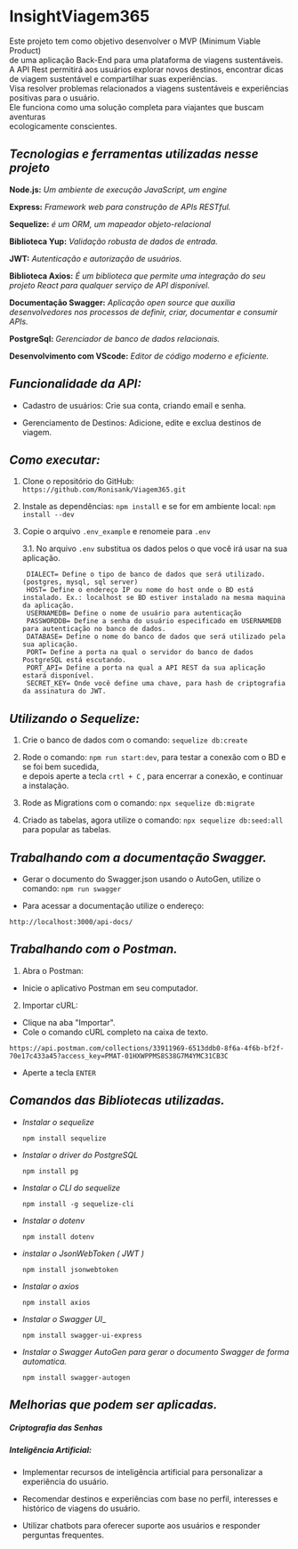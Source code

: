 # InsightViagem365

<p>Este projeto tem como objetivo desenvolver o MVP (Minimum Viable Product)</br>
de uma aplicação Back-End para uma plataforma de viagens sustentáveis.</br>
A API Rest permitirá aos usuários explorar novos destinos, encontrar dicas</br>
de viagem sustentável e compartilhar suas experiências. </br>
Visa resolver problemas relacionados a viagens sustentáveis e experiências</br>
positivas para o usuário.</br>
Ele funciona como uma solução completa para viajantes que buscam aventuras</br>
ecologicamente conscientes.</p>

## _*Tecnologias e ferramentas utilizadas nesse projeto*_

**Node.js:** *Um ambiente de execução JavaScript, um engine*

**Express:** *Framework web para construção de APIs RESTful.*

**Sequelize:** *é um ORM, um mapeador objeto-relacional*

**Biblioteca Yup:** *Validação robusta de dados de entrada.*

**JWT:** *Autenticação e autorização de usuários.*

**Biblioteca Axios:** *É um biblioteca que permite uma integração do seu projeto React para qualquer serviço de API disponível.*

**Documentação Swagger:** *Aplicação open source que auxilia desenvolvedores nos processos de definir, criar, documentar e consumir APIs.*

**PostgreSql:** *Gerenciador de banco de dados relacionais.*

**Desenvolvimento com VScode:** *Editor de código moderno e eficiente.*

## _*Funcionalidade da API:*_

* Cadastro de usuários: Crie sua conta, criando email e senha.

* Gerenciamento de Destinos: Adicione, edite e exclua destinos de viagem.

## _*Como executar:*_

1. Clone o repositório do GitHub:  ```https://github.com/Ronisank/Viagem365.git``` 

2. Instale as dependências: ```npm install```  e se for em ambiente local:  ```npm install --dev```

3. Copie o arquivo ```.env_example``` e renomeie para  ```.env```

   3.1. No arquivo ``.env`` substitua os dados pelos o que você irá usar na sua aplicação.    
   ```
    DIALECT= Define o tipo de banco de dados que será utilizado.(postgres, mysql, sql server)
    HOST= Define o endereço IP ou nome do host onde o BD está instalado. Ex.: localhost se BD estiver instalado na mesma maquina da aplicação.
    USERNAMEDB= Define o nome de usuário para autenticação 
    PASSWORDDB= Define a senha do usuário especificado em USERNAMEDB para autenticação no banco de dados.
    DATABASE= Define o nome do banco de dados que será utilizado pela sua aplicação.
    PORT= Define a porta na qual o servidor do banco de dados PostgreSQL está escutando.
    PORT_API= Define a porta na qual a API REST da sua aplicação estará disponível.
    SECRET_KEY= Onde você define uma chave, para hash de criptografia da assinatura do JWT.
   ```
## _*Utilizando o Sequelize:*_

1. Crie o banco de dados com o comando:   ```sequelize db:create```

2. Rode o comando: ```npm run start:dev```, para testar a conexão com o BD e se foi bem sucedida,</br>
   e depois aperte a tecla  ``` crtl + C ``` , para encerrar a conexão, e continuar a instalação.

3. Rode as Migrations com o comando: ```npx sequelize db:migrate```

4. Criado as tabelas, agora utilize o comando: ```npx sequelize db:seed:all``` para popular as tabelas.

## _*Trabalhando com a documentação Swagger.*_

* Gerar o documento do Swagger.json usando o AutoGen, utilize o comando:
  ```npm run swagger```

* Para acessar a documentação utilize o endereço: 

```
http://localhost:3000/api-docs/
```
## _*Trabalhando com o Postman.*_

1. Abra o Postman:

* Inicie o aplicativo Postman em seu computador.

2. Importar cURL:

* Clique na aba "Importar".
* Cole o comando cURL completo na caixa de texto.
```
https://api.postman.com/collections/33911969-6513ddb0-8f6a-4f6b-bf2f-70e17c433a45?access_key=PMAT-01HXWPPMS8S38G7M4YMC31CB3C
```
* Aperte a tecla ```ENTER```

## _*Comandos das Bibliotecas utilizadas.*_

* _Instalar o sequelize_

   ```npm install sequelize```

* _Instalar o driver do PostgreSQL_

   ```npm install pg```

* _Instalar o CLI do sequelize_

   ```npm install -g sequelize-cli```

* _Instalar o dotenv_

   ```npm install dotenv```

* _instalar o JsonWebToken ( JWT )_

   ```npm install jsonwebtoken```

* _Instalar o axios_

   ```npm install axios```

* _Instalar o Swagger UI__

   ```npm install swagger-ui-express```

* _Instalar o Swagger AutoGen para gerar o documento Swagger de forma automatica._

   ```npm install swagger-autogen```

## _*Melhorias que podem ser aplicadas.*_

##### *Criptografia das Senhas*

##### *Inteligência Artificial:*

* Implementar recursos de inteligência artificial para personalizar a experiência do usuário.
  
* Recomendar destinos e experiências com base no perfil, interesses e histórico de viagens do usuário.

* Utilizar chatbots para oferecer suporte aos usuários e responder perguntas frequentes.



   







